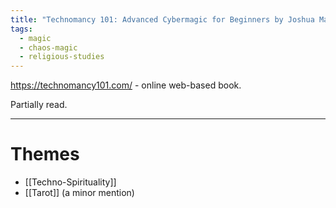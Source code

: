 ```yaml
---
title: "Technomancy 101: Advanced Cybermagic for Beginners by Joshua Madara"
tags:
  - magic
  - chaos-magic
  - religious-studies
---
```

https://technomancy101.com/ - online web-based book.

Partially read.

---

# Themes

* [[Techno-Spirituality]]
* [[Tarot]] (a minor mention)

